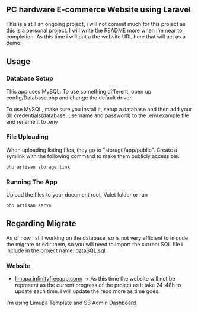 ## PC hardware E-commerce Website using Laravel 

This is a still an ongoing project, i will not commit much for this project as this is a personal project. I will write the README more when i'm near to completion.
As this time i will put a the website URL here that will act as a demo:


## Usage

### Database Setup
This app uses MySQL. To use something different, open up config/Database.php and change the default driver.

To use MySQL, make sure you install it, setup a database and then add your db credentials(database, username and password) to the .env.example file and rename it to .env


### File Uploading
When uploading listing files, they go to "storage/app/public". Create a symlink with the following command to make them publicly accessible.
```
php artisan storage:link
```

### Running The App
Upload the files to your document root, Valet folder or run 
```
php artisan serve
```

## Regarding Migrate

As of now i still working on the database, so is not very efficient to inlcude the migrate or edit them, so you will need to import the current SQL file i include in the project name: dataSQL.sql

### Website
- [limupa.infinityfreeapp.com/](http://limupa.infinityfreeapp.com/) -> As this time the website will not be represent as the current progress of the project as it take 24-48h to update each time. I will update the repo more as time goes.



I'm using Limupa Template and SB Admin Dashboard
